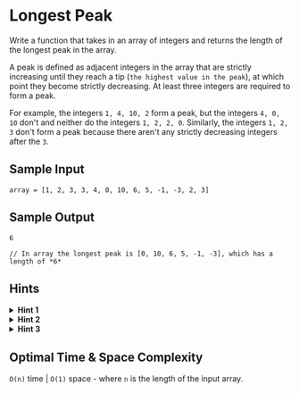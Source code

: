 # Longest Peak

Write a function that takes in an array of integers and returns the length of the longest peak in the array.

A peak is defined as adjacent integers in the array that are strictly increasing until they reach a tip (`the highest value in the peak`), at which point they become strictly decreasing. At least three integers are required to form a peak.

For example, the integers `1, 4, 10, 2` form a peak, but the integers `4, 0, 10` don't and neither do the integers `1, 2, 2, 0`. Similarly, the integers `1, 2, 3` don't form a peak because there aren't any strictly decreasing integers after the `3`.

## Sample Input

```plaintext
array = [1, 2, 3, 3, 4, 0, 10, 6, 5, -1, -3, 2, 3]
```

## Sample Output

```plaintext
6

// In array the longest peak is [0, 10, 6, 5, -1, -3], which has a length of *6*
```

## Hints

<details>
<summary><b>Hint 1</b></summary>

You can solve this question by iterating through the array from left to right once.

</details>

<details>
<summary><b>Hint 2</b></summary>

Iterate through the array from left to right, and treat every integer as the potential tip of a peak. To be the tip of a peak, an integer has to be strictly greater than its adjacent integers. What can you do when you find an actual tip?

</details>

<details>
<summary><b>Hint 3</b></summary>

As you iterate through the array from left to right, whenever you find a tip of a peak, expand outwards from the tip until you no longer have a peak. Given what peaks look like and how many peaks can therefore fit in an array, realize that this process results in a `linear-time` algorithm. Make sure to keep track of the longest peak you find as you iterate through the array.

</details>

## Optimal Time & Space Complexity

`O(n)` time | `O(1)` space - where `n` is the length of the input array.
